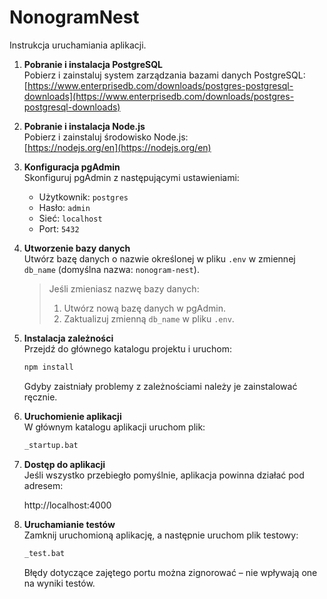 # NonogramNest
Instrukcja uruchamiania aplikacji.

1. **Pobranie i instalacja PostgreSQL**  
   Pobierz i zainstaluj system zarządzania bazami danych PostgreSQL:  
   [https://www.enterprisedb.com/downloads/postgres-postgresql-downloads](https://www.enterprisedb.com/downloads/postgres-postgresql-downloads)


2. **Pobranie i instalacja Node.js**  
   Pobierz i zainstaluj środowisko Node.js:  
   [https://nodejs.org/en](https://nodejs.org/en)


3. **Konfiguracja pgAdmin**  
   Skonfiguruj pgAdmin z następującymi ustawieniami:
    - Użytkownik: `postgres`
    - Hasło: `admin`
    - Sieć: `localhost`
    - Port: `5432`


4. **Utworzenie bazy danych**  
   Utwórz bazę danych o nazwie określonej w pliku `.env` w zmiennej `db_name` (domyślna nazwa: `nonogram-nest`).

   > Jeśli zmieniasz nazwę bazy danych:
   > 1. Utwórz nową bazę danych w pgAdmin.
   > 2. Zaktualizuj zmienną `db_name` w pliku `.env`.

5. **Instalacja zależności**  
   Przejdź do głównego katalogu projektu i uruchom:

   ```bash
   npm install
   ```
   Gdyby zaistniały problemy z zależnościami należy je zainstalować ręcznie.


6. **Uruchomienie aplikacji**  
   W głównym katalogu aplikacji uruchom plik:

   ```bash
   _startup.bat
   ```
   
7. **Dostęp do aplikacji**  
   Jeśli wszystko przebiegło pomyślnie, aplikacja powinna działać pod adresem:  

   http://localhost:4000


8. **Uruchamianie testów**  
   Zamknij uruchomioną aplikację, a następnie uruchom plik testowy:

   ```bash
   _test.bat
   ```
   Błędy dotyczące zajętego portu można zignorować – nie wpływają one na wyniki testów.